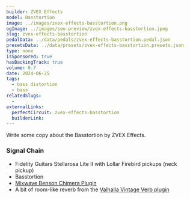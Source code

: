 ```yaml
---
builder: ZVEX Effects
model: Basstortion
image: ../images/zvex-effects-basstortion.png
ogImage: ../images/seo-preview/zvex-effects-basstortion.jpeg
slug: zvex-effects-basstortion
pedalData: ../data/pedals/zvex-effects-basstortion.pedal.json
presetsData: ../data/presets/zvex-effects-basstortion.presets.json
type: none
isSponsored: true
hasBackingTrack: true
volume: 0.7
date: 2024-06-25
tags:
  - bass distortion
  - bass
relatedSlugs:
  -
externalLinks:
  perfectCircuit: zvex-effects-basstortion
  builderLink:
---
```


Write some copy about the Basstortion by ZVEX Effects.

### Signal Chain

- Fidelity Guitars Stellarosa Lite II with Lollar Firebird pickups (neck pickup)
- Basstortion
- [Mixwave Benson Chimera Plugin](https://www.mixwave.net/products/benson-chimera)
- A bit of room-like reverb from the [Valhalla Vintage Verb plugin](https://valhalladsp.com/shop/reverb/valhalla-vintage-verb/)

